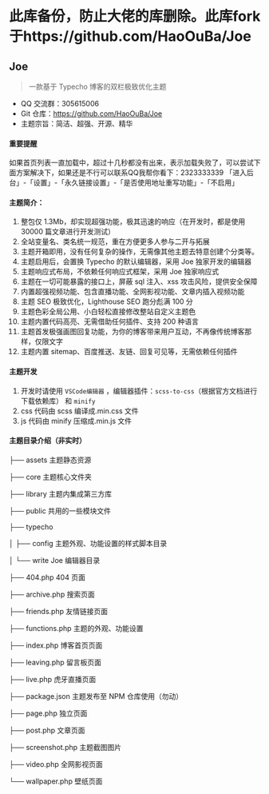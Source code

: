 # 此库备份，防止大佬的库删除。此库fork于https://github.com/HaoOuBa/Joe 
## Joe

> 一款基于 Typecho 博客的双栏极致优化主题

- QQ 交流群：305615006
- Git 仓库：https://github.com/HaoOuBa/Joe
- 主题宗旨：简洁、超强、开源、精华

#### 重要提醒

如果首页列表一直加载中，超过十几秒都没有出来，表示加载失败了，可以尝试下面方案解决下，如果还是不行可以联系QQ我帮你看下：2323333339
「进入后台」-「设置」-「永久链接设置」-「是否使用地址重写功能」-「不启用」

#### 主题简介：

1. 整包仅 1.3Mb，却实现超强功能，极其迅速的响应（在开发时，都是使用 30000 篇文章进行开发测试）
2. 全站变量名、类名统一规范，重在方便更多人参与二开与拓展
3. 主题开箱即用，没有任何复杂的操作，无需像其他主题去特意创建个分类等。
4. 主题启用后，会置换 Typecho 的默认编辑器，采用 Joe 独家开发的编辑器
5. 主题响应式布局，不依赖任何响应式框架，采用 Joe 独家响应式
6. 主题在一切可能暴露的接口上，屏蔽 sql 注入、xss 攻击风险，提供安全保障
7. 内置超强视频功能、包含直播功能、全网影视功能、文章内插入视频功能
8. 主题 SEO 极致优化，Lighthouse SEO 跑分彪满 100 分
9. 主题色彩全局公用、小白轻松直接修改整站自定义主题色
10. 主题内置代码高亮、无需借助任何插件、支持 200 种语言
11. 主题首发极强画图回复功能，为你的博客带来用户互动，不再像传统博客那样，仅限文字
12. 主题内置 sitemap、百度推送、友链、回复可见等，无需依赖任何插件

#### 主题开发

1. 开发时请使用 `VSCode编辑器` ，编辑器插件：`scss-to-css`（根据官方文档进行下载依赖库） 和 `minify`
2. css 代码由 scss 编译成.min.css 文件
3. js 代码由 minify 压缩成.min.js 文件

#### 主题目录介绍（非实时）

├── assets 主题静态资源

├── core 主题核心文件夹

├── library 主题内集成第三方库

├── public 共用的一些模块文件

├── typecho

│ ├── config 主题外观、功能设置的样式脚本目录

│ └── write Joe 编辑器目录

├── 404.php 404 页面

├── archive.php 搜索页面

├── friends.php 友情链接页面

├── functions.php 主题的外观、功能设置

├── index.php 博客首页页面

├── leaving.php 留言板页面

├── live.php 虎牙直播页面

├── package.json 主题发布至 NPM 仓库使用（勿动）

├── page.php 独立页面

├── post.php 文章页面

├── screenshot.php 主题截图图片

├── video.php 全网影视页面

└── wallpaper.php 壁纸页面
